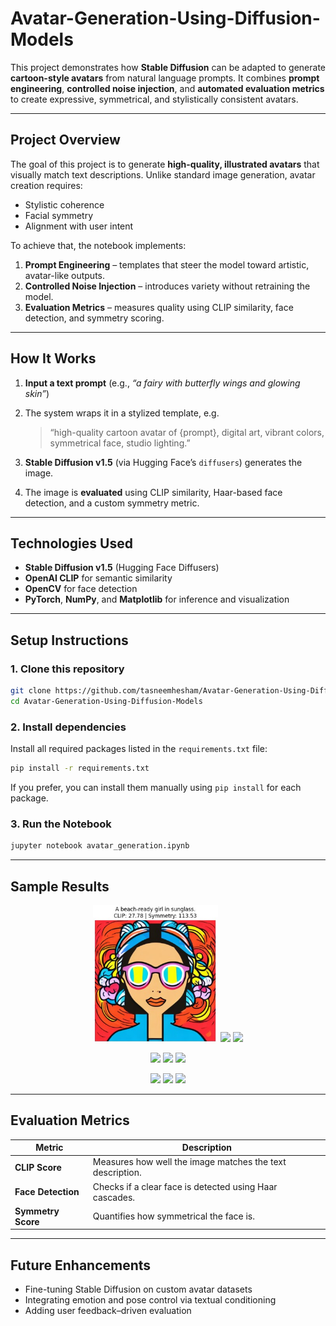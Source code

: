 # Avatar-Generation-Using-Diffusion-Models

This project demonstrates how **Stable Diffusion** can be adapted to generate **cartoon-style avatars** from natural language prompts.
It combines **prompt engineering**, **controlled noise injection**, and **automated evaluation metrics** to create expressive, symmetrical, and stylistically consistent avatars.

---

## Project Overview

The goal of this project is to generate **high-quality, illustrated avatars** that visually match text descriptions.
Unlike standard image generation, avatar creation requires:

* Stylistic coherence
* Facial symmetry
* Alignment with user intent

To achieve that, the notebook implements:

1. **Prompt Engineering** – templates that steer the model toward artistic, avatar-like outputs.
2. **Controlled Noise Injection** – introduces variety without retraining the model.
3. **Evaluation Metrics** – measures quality using CLIP similarity, face detection, and symmetry scoring.

---

## How It Works

1. **Input a text prompt** (e.g., *“a fairy with butterfly wings and glowing skin”*)
2. The system wraps it in a stylized template, e.g.

   > “high-quality cartoon avatar of {prompt}, digital art, vibrant colors, symmetrical face, studio lighting.”
3. **Stable Diffusion v1.5** (via Hugging Face’s `diffusers`) generates the image.
4. The image is **evaluated** using CLIP similarity, Haar-based face detection, and a custom symmetry metric.

---

## Technologies Used

* **Stable Diffusion v1.5** (Hugging Face Diffusers)
* **OpenAI CLIP** for semantic similarity
* **OpenCV** for face detection
* **PyTorch**, **NumPy**, and **Matplotlib** for inference and visualization

---

## Setup Instructions

### 1. Clone this repository

```bash
git clone https://github.com/tasneemhesham/Avatar-Generation-Using-Diffusion-Models.git
cd Avatar-Generation-Using-Diffusion-Models
```

### 2. Install dependencies

   Install all required packages listed in the `requirements.txt` file:

   ```bash
   pip install -r requirements.txt
   ```
   If you prefer, you can install them manually using `pip install` for each package.

### 3. Run the Notebook

```bash
jupyter notebook avatar_generation.ipynb
```
---

## Sample Results

<p align="center">
  <img src="samples/beach.jpg" width="200"/> 
  <img src="samples/bookworm.png" width="200"/> 
  <img src="samples/confident.png" width="200"/> 
</p>
<p align="center">
  <img src="samples/fairy.png" width="200"/> 
  <img src="samples/happy.png" width="200"/> 
  <img src="samples/middle-eastern.png" width="200"/> 
</p>
<p align="center">
  <img src="samples/rockstar.png" width="200"/> 
  <img src="samples/victorian.png" width="200"/> 
  <img src="samples/old.png" width="200"/> 
</p>

---

## Evaluation Metrics

| Metric             | Description                                               |
| ------------------ | --------------------------------------------------------- |
| **CLIP Score**     | Measures how well the image matches the text description. |
| **Face Detection** | Checks if a clear face is detected using Haar cascades.   |
| **Symmetry Score** | Quantifies how symmetrical the face is.                   |

---

## Future Enhancements

* Fine-tuning Stable Diffusion on custom avatar datasets
* Integrating emotion and pose control via textual conditioning
* Adding user feedback–driven evaluation
